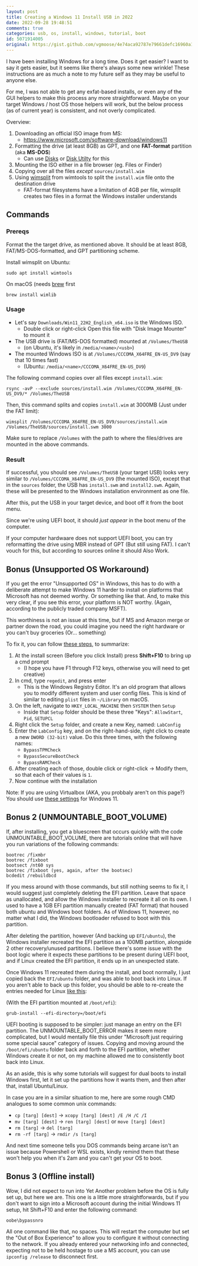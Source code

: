 ```yaml
---
layout: post
title: Creating a Windows 11 Install USB in 2022
date: 2022-09-28 19:48:51
comments: true
categories: usb, os, install, windows, tutorial, boot
id: 5071914005
original: https://gist.github.com/vgmoose/4e74aca92787e79661defc16960a10f3
---
```


I have been installing Windows for a long time. Does it get easier? I want to say it gets easier, but it seems like there's always some new wrinkle! These instructions are as much a note to my future self as they may be useful to anyone else.

For me, I was not able to get any exfat-based installs, or even any of the GUI helpers to make this process any more straightforward. Maybe on your target Windows / host OS those helpers will work, but the below process (as of current year) is consistent, and not overly complicated.

Overview:
  1. Downloading an official ISO image from MS:
     - https://www.microsoft.com/software-download/windows11
  2. Formatting the drive (at least 8GB) as GPT, and one **FAT-format** partition (aka **MS-DOS**)
     - Can use [Disks](https://www.ubuntubuzz.com/2020/02/how-to-format-disk-drive-as-gpt-on-ubuntu.html) or [Disk Utilty](https://support.apple.com/guide/disk-utility/format-a-disk-for-windows-computers-dskutl1010/mac) for this 
  3. Mounting the ISO either in a file browser (eg. Files or Finder)
  4. Copying over all the files _except_ `sources/install.wim`
  5. Using [wimsplit](https://wimlib.net/man1/wimsplit.html) from wimtools to split the `install.wim` file onto the destination drive
     - FAT-format filesystems have a limitation of 4GB per file, wimsplit creates two files in a format the Windows installer understands

## Commands
### Prereqs
Format the the target drive, as mentioned above. It should be at least 8GB, FAT/MS-DOS-formatted, and GPT partitioning scheme.

Install wimsplit on Ubuntu:
```
sudo apt install wimtools
```

On macOS (needs [brew](https://brew.sh/) first
```
brew install wimlib
```

### Usage
- Let's say `Downloads/Win11_22H2_English_x64.iso` is the Windows ISO.
  - Double click or right-click Open this file with "Disk Image Mounter" to mount it
- The USB drive is (FAT/MS-DOS formatted) mounted at `/Volumes/TheUSB`
  - (on Ubuntu, it's likely in `/media/<name>/<usb>`)
- The mounted Windows ISO is at `/Volumes/CCCOMA_X64FRE_EN-US_DV9` (say that 10 times fast)
  - (Ubuntu: `/media/<name>/CCCOMA_X64FRE_EN-US_DV9`)

The following command copies over all files except `install.wim`:
```
rsync -avP --exclude sources/install.wim /Volumes/CCCOMA_X64FRE_EN-US_DV9/* /Volumes/TheUSB
```

Then, this command splits and copies `install.wim` at 3000MB (Just under the FAT limit):
```
wimsplit /Volumes/CCCOMA_X64FRE_EN-US_DV9/sources/install.wim /Volumes/TheUSB/sources/install.swm 3000
```

Make sure to replace `/Volumes` with the path to where the files/drives are mounted in the above commands.

### Result
If successful, you should see `/Volumes/TheUSB` (your target USB) looks very similar to `/Volumes/CCCOMA_X64FRE_EN-US_DV9` (the mounted ISO), except that in the `sources` folder, the USB has `install.swm` and `install2.swm`. Again, these will be presented to the Windows installation environment as one file.

After this, put the USB in your target device, and boot off it from the boot menu.

Since we're using UEFI boot, it should _just appear_ in the boot menu of the computer.

If your computer hardwaare does not support UEFI boot, you can try reformatting the drive using MBR instead of GPT (But still using FAT). I can't vouch for this, but according to sources online it should Also Work.

## Bonus (Unsupported OS Workaround)
If you get the error "Unsupported OS" in Windows, this has to do with a deliberate attempt to make Windows 11 harder to install on platforms that Microsoft has not deemed worthy. Or something like that. And, to make this very clear, if you see this error, your platform is NOT worthy. (Again, according to the publicly traded company MSFT).

This worthiness is not an issue at this time, but if MS and Amazon merge or partner down the road, you could imagine you need the right hardware or you can't buy groceries (Or... something)

To fix it, you can follow [these steps](https://pureinfotech.com/install-windows-11-unsupported-pc/), to summarize:
1. At the install screen (Before you click Install) press **Shift+F10** to bring up a cmd prompt
   - (I hope you have F1 through F12 keys, otherwise you will need to get creative)
2. In cmd, type `regedit`, and press enter
   - This is the Windows Registry Editor. It's an old program that allows you to modify different system and user config files. This is kind of similar to editing `plist` files in `~/Library` on macOS.
3. On the left, navigate to `HKEY_LOCAL_MACHINE` then `SYSTEM` then `Setup`
   - Inside that `Setup` folder should be these three "Keys": `AllowStart`, `Pid`, `SETUPCL`
4. Right click the `Setup` folder, and create a new Key, named: `LabConfig`
5. Enter the `LabConfig` key, and on the right-hand-side, right click to create a new `DWORD (32-bit)` value. Do this three times, with the following names:
   - `BypassTPMCheck`
   - `BypassSecureBootCheck`
   - `BypassRAMCheck`
6. After creating each of those, double click or right-click -> Modify them, so that each of their values is `1`.
7. Now continue with the installation

Note: If you are using Virtualbox (AKA, you probbaly aren't on this page?) You should use [these settings](https://blogs.oracle.com/virtualization/post/install-microsoft-windows-11-on-virtualbox) for Windows 11.

## Bonus 2 (UNMOUNTABLE_BOOT_VOLUME)
If, after installing, you get a bluescreen that occurs quickly with the code UNMOUNTABLE_BOOT_VOLUME, there are tutorials online that will have you run variations of the following commands:

```
bootrec /fixmbr
bootrec /fixboot
bootsect /nt60 sys
bootrec /fixboot (yes, again, after the bootsec)
bcdedit /rebuildbcd
```

If you mess around with those commands, but still nothing seems to fix it, I would suggest just completely deleting the EFI partition. Leave that space as unallocated, and allow the Windows installer to recreate it all on its own. I used to have a 1GB EFI partition manually created (FAT format) that housed both ubuntu and Windows boot folders. As of Windows 11, however, no matter what I did, the Windows bootloader refused to boot with this partition.

After deleting the partition, however (And backing up `EFI/ubuntu`), the Windows installer recreated the EFI partition as a 100MB partition, alongside 2 other recovery/unused partitions. I believe there's some issue with the boot logic where it expects these partitions to be present during UEFI boot, and if Linux created the EFI partition, it ends up in an unexpected state.

Once Windows 11 recreated them during the install, and boot normally, I just copied back the `EFI/ubuntu` folder, and was able to boot back into Linux. If you aren't able to back up this folder, you should be able to re-create the entries needed for Linux [like this](https://unix.stackexchange.com/a/169461):

(With the EFI partition mounted at `/boot/efi`):
```
grub-install --efi-directory=/boot/efi
```

UEFI booting is supposed to be simpler: just manage an entry on the EFI partition. The UNMOUNTABLE_BOOT_ERROR makes it seem more complicated, but I would mentally file this under "Microsoft just requiring some special sauce" category of issues. Copying and moving around the `/boot/efi/ubuntu` folder back and forth to the EFI partition, whether Windows create it or not, on my machine allowed me to consistently boot back into Linux.

As an aside, this is why some tutorials will suggest for dual boots to install Windows first, let it set up the partitions how it wants them, and then after that, install Ubuntu/Linux.

In case you are in a similar situation to me, here are some rough CMD analogues to some common unix commands:
- `cp [targ] [dest]` -> `xcopy [targ] [dest] /E /H /C /I`
- `mv [targ] [dest]` -> `ren [targ] [dest]` or `move [targ] [dest]`
- `rm [targ]` -> `del [targ]`
- `rm -rf [targ]` -> `rmdir /s [targ]`

And next time someone tells you DOS commands being arcane isn't an issue because Powershell or WSL exists, kindly remind them that these won't help you when it's 2am and you can't get your OS to boot.

## Bonus 3 (Offline install)
Wow, I did not expect to run into Yet Another problem before the OS is fully set up, but here we are. This one is a little more straightforwards, but if you don't want to sign into a Microsoft account during the initial Windows 11 setup, hit Shift+F10 and enter the following command:

```
oobe\bypassnro
```

All one command like that, no spaces. This will restart the computer but set the "Out of Box Experience" to allow you to configure it without connecting to the network. If you already entered your networking info and connected, expecting not to be held hostage to use a MS account, you can use `ipconfig /release` to disconnect first.